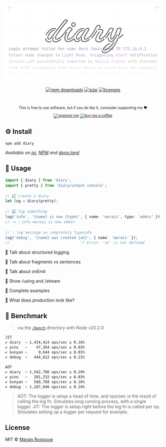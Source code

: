 <br>

<div align="center">

<a href="https://git.new/log" aria-label="diary">
    <picture>
        <source media="(prefers-color-scheme: dark)" srcset=".github/logo_dark.svg">
        <img alt="diary logo" src=".github/logo_light.svg">
    </picture>
</a>

[![npm downloads](https://img.shields.io/npm/dw/diary?colorA=f6f8fa&colorB=f6f8fa&style=flat&label=npm%20downloads)](https://npm-stat.com/charts.html?package=diary)
[![size](https://img.shields.io/bundlephobia/minzip/diary?colorA=f6f8fa&colorB=f6f8fa&style=flat)](https://bundlephobia.com/package/diary)
[![licenses](https://licenses.dev/b/npm/diary?style=light)](https://licenses.dev/npm/diary)

<br>

<sup>

This is free to use software, but if you do like it, consisder supporting me ❤️

[![sponsor me](https://img.shields.io/badge/sponsor-f6f8fa?style=flat&logo=github&logoColor=21262d)](https://github.com/sponsors/maraisr)
[![buy me a coffee](https://img.shields.io/badge/buy_me_a_coffee-f6f8fa?style=flat&logo=buymeacoffee&logoColor=21262d)](https://www.buymeacoffee.com/marais)

</sup>

</div>

## ⚙️ Install

```shell
npm add diary
```

_Avaliable on [jsr](https://jsr.io/@mr/log), [NPM](https://npmjs.com/package/diary) and
[deno.land](https://deno.land/x/diary)_

## 🚀 Usage

```ts
import { diary } from 'diary';
import { pretty } from 'diary/output.console';

// 1️⃣ create a diary
let log = diary(pretty);

// 2️⃣ log something
log('info', '{name} is now {type}', { name: 'marais', type: 'admin' });
// ~> ℹ info marais is now admin

// 💡 log message as completely typesafe
log('debug', '{name} was created {at}', { name: 'marais' });
//                                ^? Error: 'at' is not defined
```

</details>

:construction: Talk about structured logging

:construction: Talk about fragments vs sentences

:construction: Talk about onEmit

:construction: Show /using and /stream

:construction: Complete examples

:construction: What does production look like?

## 💨 Benchmark

> via the [`/bench`](/bench) directory with Node v20.2.0

```
JIT
✔ diary  ~ 1,434,414 ops/sec ± 0.16%
✔ pino   ~    47,264 ops/sec ± 0.02%
✔ bunyan ~     9,644 ops/sec ± 0.01%
✔ debug  ~   444,612 ops/sec ± 0.22%

AOT
✔ diary  ~ 1,542,796 ops/sec ± 0.29%
✔ pino   ~   281,232 ops/sec ± 0.03%
✔ bunyan ~   588,768 ops/sec ± 0.16%
✔ debug  ~ 1,287,846 ops/sec ± 0.24%
```

> AOT: The logger is setup a head of time, and ops/sec is the result of calling the log fn.
> Simulates long running process, with a single logger. JIT: The logger is setup right before the
> log fn is called per op. Simulates setting up a logger per request for example.

## License

MIT © [Marais Rossouw](https://marais.io)
